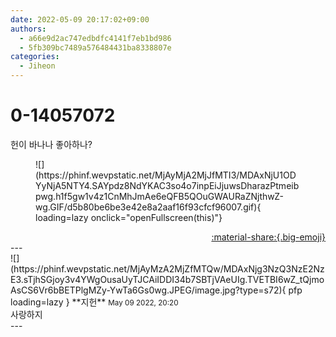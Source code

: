 ```yaml
---
date: 2022-05-09 20:17:02+09:00
authors:
  - a66e9d2ac747edbdfc4141f7eb1bd986
  - 5fb309bc7489a576484431ba8338807e
categories:
  - Jiheon
---
```


# 0-14057072

<div class="post-container" markdown="1">
<div class="content-container md-sidebar__scrollwrap" markdown="1">

헌이 바나나 좋아하나?
<figure markdown="1">
![](https://phinf.wevpstatic.net/MjAyMjA2MjJfMTI3/MDAxNjU1ODYyNjA5NTY4.SAYpdz8NdYKAC3so4o7inpEiJjuwsDharazPtmeibpwg.h1f5gw1v4z1CnMhJmAe6eQFB5QOuGWAURaZNjthwZ-wg.GIF/d5b80be6be3e42e8a2aaf16f93cfcf96007.gif){ loading=lazy onclick="openFullscreen(this)"}
</figure>


</div>
</div>

<div style="text-align: right;" markdown="1">
<a href="https://weverse.io/fromis9/fanpost/0-14057072" style="text-align: right;">:material-share:{.big-emoji}</a>
</div>
---

<div class="comments-container md-sidebar__scrollwrap" markdown="1">
<div class="comment" markdown="1">
<div class='id-container' markdown="1">
![](https://phinf.wevpstatic.net/MjAyMzA2MjZfMTQw/MDAxNjg3NzQ3NzE2NzE3.sTjhSGjoy3v4YWgOusaUyTJCAiIDDI34b7SBTjVAeUIg.TVETBI6wZ_tQjmoAsCS6Vr6bBETPlgMZy-YwTa6Gs0wg.JPEG/image.jpg?type=s72){ pfp loading=lazy }
**<span class="artist">지헌</span>** <small>May 09 2022, 20:20</small><br>
</div>
<div class='comment-body' markdown="1">
사랑하지
</div>
</div>
</div>
---
